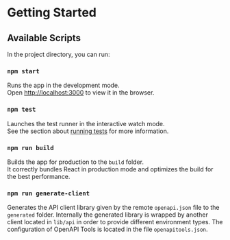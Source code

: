 # Getting Started

## Available Scripts

In the project directory, you can run:

### `npm start`

Runs the app in the development mode.\
Open [http://localhost:3000](http://localhost:3000) to view it in the browser.

### `npm test`

Launches the test runner in the interactive watch mode.\
See the section about [running tests](https://facebook.github.io/create-react-app/docs/running-tests) for more information.

### `npm run build`

Builds the app for production to the `build` folder.\
It correctly bundles React in production mode and optimizes the build for the best performance.

### `npm run generate-client`

Generates the API client library given by the remote `openapi.json` file to the `generated` folder.
Internally the generated library is wrapped by another client located in `lib/api` in order to provide
different environment types. The configuration of OpenAPI Tools is located in the file `openapitools.json`.
